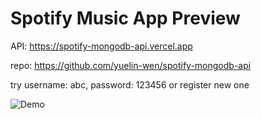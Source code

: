 # Spotify Music App Preview

API: https://spotify-mongodb-api.vercel.app

repo: https://github.com/yuelin-wen/spotify-mongodb-api

 try username: abc, password: 123456 or register new one
 
![Demo](https://user-images.githubusercontent.com/70301387/132439286-395b0ee8-6a0e-4943-a1b9-acdfafe00f6a.gif)
